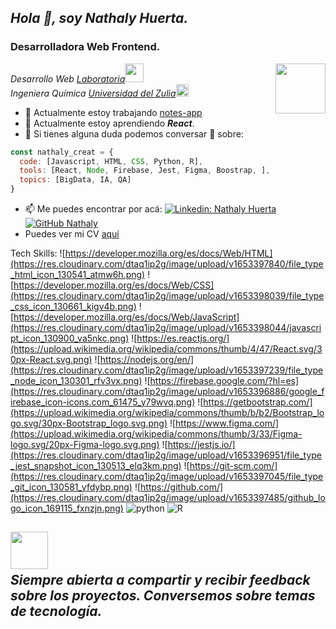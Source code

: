 ## ***Hola :wave:, soy Nathaly Huerta.***
### **Desarrolladora Web Frontend.**
<img align='right' src="https://res.cloudinary.com/dtaq1ip2g/image/upload/v1653397631/1562687-code-computer-creative-html-process-technology-web-development_107058_nbsmjw.png" width="80">

<p><em>Desarrollo Web <a href="https://www.laboratoria.la"/>Laboratoria</a><img src="https://media.giphy.com/media/WUlplcMpOCEmTGBtBW/giphy.gif" width="30"></br>Ingeniera Química <a href="http://wde.secretarialuz.org/wde/index.html">Universidad del Zulia</a><img src="https://media.giphy.com/media/fYSnHlufseco8Fh93Z/giphy.gif" width="20"></em></p>



- 🔭 Actualmente estoy trabajando [notes-app]()
- 🌱 Actualmente estoy aprendiendo ***React***.
- 🤔 Si tienes alguna duda podemos conversar 💬 sobre: 
 
```javascript
const nathaly_creat = {
  code: [Javascript, HTML, CSS, Python, R],
  tools: [React, Node, Firebase, Jest, Figma, Boostrap, ],
  topics: [BigData, IA, QA]
}
```
- 📫 Me puedes encontrar por acá: 
[![Linkedin: Nathaly Huerta](https://img.shields.io/badge/-NathalyHuerta-blue?style=flat-square&logo=Linkedin&logoColor=white&link=https://www.linkedin.com/in/nathalyhuertabermúdez/)](https://www.linkedin.com/in/nathalyhuertabermúdez/)
[![GitHub Nathaly](https://img.shields.io/github/followers/nathaly-creat?label=follow&style=social)](https://github.com/nathaly-creat/)
 - Puedes ver mi CV [aquí](https://www.canva.com/design/DAFG46h0KmA/WfMYIE8e8J8v06z09gWGfw/view?utm_content=DAFG46h0KmA&utm_campaign=designshare&utm_medium=link&utm_source=publishsharelink)

Tech Skills: 
![https://developer.mozilla.org/es/docs/Web/HTML](https://res.cloudinary.com/dtaq1ip2g/image/upload/v1653397840/file_type_html_icon_130541_atmw6h.png)
![https://developer.mozilla.org/es/docs/Web/CSS](https://res.cloudinary.com/dtaq1ip2g/image/upload/v1653398039/file_type_css_icon_130661_kigv4b.png)
![https://developer.mozilla.org/es/docs/Web/JavaScript](https://res.cloudinary.com/dtaq1ip2g/image/upload/v1653398044/javascript_icon_130900_va5nkc.png)
![https://es.reactjs.org/](https://upload.wikimedia.org/wikipedia/commons/thumb/4/47/React.svg/30px-React.svg.png)
![https://nodejs.org/en/](https://res.cloudinary.com/dtaq1ip2g/image/upload/v1653397239/file_type_node_icon_130301_rfv3vx.png)
![https://firebase.google.com/?hl=es](https://res.cloudinary.com/dtaq1ip2g/image/upload/v1653396886/google_firebase_icon-icons.com_61475_y79wvq.png) 
![https://getbootstrap.com/](https://upload.wikimedia.org/wikipedia/commons/thumb/b/b2/Bootstrap_logo.svg/30px-Bootstrap_logo.svg.png)
![https://www.figma.com/](https://upload.wikimedia.org/wikipedia/commons/thumb/3/33/Figma-logo.svg/20px-Figma-logo.svg.png)
![https://jestjs.io/](https://res.cloudinary.com/dtaq1ip2g/image/upload/v1653396951/file_type_jest_snapshot_icon_130513_elq3km.png)
![https://git-scm.com/](https://res.cloudinary.com/dtaq1ip2g/image/upload/v1653397045/file_type_git_icon_130581_yfdybp.png)
![https://github.com/](https://res.cloudinary.com/dtaq1ip2g/image/upload/v1653397485/github_logo_icon_169115_fxnzjn.png)
![python](https://res.cloudinary.com/dtaq1ip2g/image/upload/v1653397281/file_type_python_icon_130221_szl8cb.png)
![R](https://res.cloudinary.com/dtaq1ip2g/image/upload/v1653397334/file_type_r_icon_130212_ey711q.png)


<img src="https://media.giphy.com/media/LnQjpWaON8nhr21vNW/giphy.gif" width="60"><em><br>      Siempre abierta a compartir y recibir feedback sobre los proyectos. Conversemos sobre temas de tecnología. 
----------------
